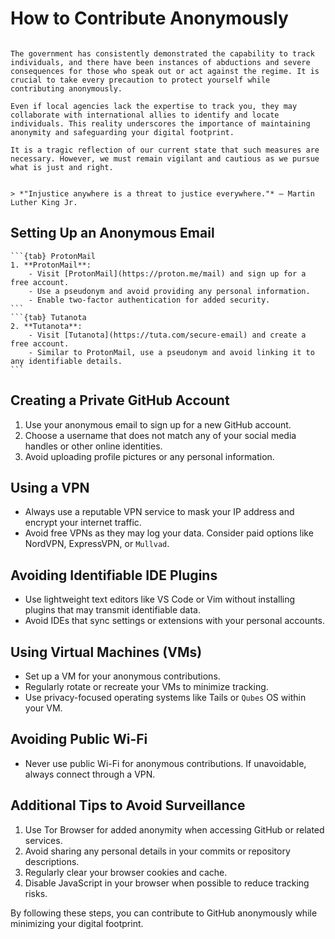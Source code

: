 # How to Contribute Anonymously
```{important}

The government has consistently demonstrated the capability to track individuals, and there have been instances of abductions and severe consequences for those who speak out or act against the regime. It is crucial to take every precaution to protect yourself while contributing anonymously. 

Even if local agencies lack the expertise to track you, they may collaborate with international allies to identify and locate individuals. This reality underscores the importance of maintaining anonymity and safeguarding your digital footprint.

It is a tragic reflection of our current state that such measures are necessary. However, we must remain vigilant and cautious as we pursue what is just and right.


> *"Injustice anywhere is a threat to justice everywhere."* – Martin Luther King Jr.
```

## Setting Up an Anonymous Email

```` {tabs}
```{tab} ProtonMail
1. **ProtonMail**:
    - Visit [ProtonMail](https://proton.me/mail) and sign up for a free account.
    - Use a pseudonym and avoid providing any personal information.
    - Enable two-factor authentication for added security.
```
```{tab} Tutanota
2. **Tutanota**:
    - Visit [Tutanota](https://tuta.com/secure-email) and create a free account.
    - Similar to ProtonMail, use a pseudonym and avoid linking it to any identifiable details.
```
````

## Creating a Private GitHub Account
1. Use your anonymous email to sign up for a new GitHub account.
2. Choose a username that does not match any of your social media handles or other online identities.
3. Avoid uploading profile pictures or any personal information.

## Using a VPN
- Always use a reputable VPN service to mask your IP address and encrypt your internet traffic.
- Avoid free VPNs as they may log your data. Consider paid options like NordVPN, ExpressVPN, or `Mullvad`.

## Avoiding Identifiable IDE Plugins
- Use lightweight text editors like VS Code or Vim without installing plugins that may transmit identifiable data.
- Avoid IDEs that sync settings or extensions with your personal accounts.

## Using Virtual Machines (VMs)
- Set up a VM for your anonymous contributions.
- Regularly rotate or recreate your VMs to minimize tracking.
- Use privacy-focused operating systems like Tails or `Qubes` OS within your VM.

## Avoiding Public Wi-Fi
- Never use public Wi-Fi for anonymous contributions. If unavoidable, always connect through a VPN.

## Additional Tips to Avoid Surveillance
1. Use Tor Browser for added anonymity when accessing GitHub or related services.
2. Avoid sharing any personal details in your commits or repository descriptions.
3. Regularly clear your browser cookies and cache.
4. Disable JavaScript in your browser when possible to reduce tracking risks.

By following these steps, you can contribute to GitHub anonymously while minimizing your digital footprint.


